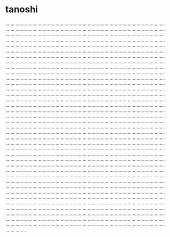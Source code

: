 # tanoshi

........................................................................................................................................................................................................................................................................................................................................................................................................................................................................................................................................................................................................................................................................................................................................................................................................................................................................................................................................................................................................................................................................................................................................................................................................................................................................................................................................................................................................................................................................................................................................................................................................................................................................................................................................................................................................................................................................................................................................................................................................................................................................................................................................................................................................................................................................................................................................................................................................................................................................................................................................................................................................................................................................................................................................................................................................................................................................................................................................................................................................................................................................................................................................................................................................................................................................................................................................................................................................................................................................................................................................................................................................................................................................................................................................................................................................................................................................................................................................................................................................................................................................................................................................................................................................................................................................................................................................................................................................................................................................................................................................................................................................................................................................................................................................................................................................................................................................................................................
